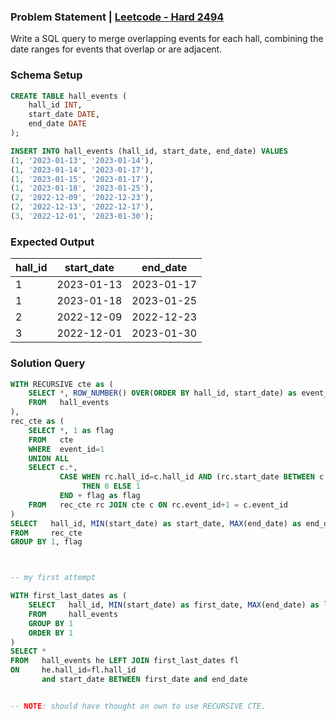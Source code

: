 ### Problem Statement | [Leetcode - Hard 2494](https://leetcode.com/problems/merge-overlapping-events-in-the-same-hall/description/)


Write a SQL query to merge overlapping events for each hall, combining the date ranges for events that overlap or are adjacent.

### Schema Setup

```sql
CREATE TABLE hall_events (
    hall_id INT,
    start_date DATE,
    end_date DATE
);

INSERT INTO hall_events (hall_id, start_date, end_date) VALUES
(1, '2023-01-13', '2023-01-14'),
(1, '2023-01-14', '2023-01-17'),
(1, '2023-01-15', '2023-01-17'),
(1, '2023-01-18', '2023-01-25'),
(2, '2022-12-09', '2022-12-23'),
(2, '2022-12-13', '2022-12-17'),
(3, '2022-12-01', '2023-01-30');
```

### Expected Output

| hall_id | start_date | end_date   |
|---------|------------|------------|
| 1       | 2023-01-13 | 2023-01-17 |
| 1       | 2023-01-18 | 2023-01-25 |
| 2       | 2022-12-09 | 2022-12-23 |
| 3       | 2022-12-01 | 2023-01-30 |



### Solution Query

```sql
WITH RECURSIVE cte as (
    SELECT *, ROW_NUMBER() OVER(ORDER BY hall_id, start_date) as event_id
    FROM   hall_events
),
rec_cte as (
    SELECT *, 1 as flag
    FROM   cte
    WHERE  event_id=1
    UNION ALL
    SELECT c.*,
	       CASE WHEN rc.hall_id=c.hall_id AND (rc.start_date BETWEEN c.start_date and c.end_date OR c.start_date BETWEEN rc.start_date and rc.end_date) 
				THEN 0 ELSE 1 
	       END + flag as flag      
    FROM   rec_cte rc JOIN cte c ON rc.event_id+1 = c.event_id
)  
SELECT   hall_id, MIN(start_date) as start_date, MAX(end_date) as end_date
FROM     rec_cte 
GROUP BY 1, flag



-- my first attempt

WITH first_last_dates as (
    SELECT   hall_id, MIN(start_date) as first_date, MAX(end_date) as last_date
    FROM     hall_events
    GROUP BY 1
    ORDER BY 1
)
SELECT *
FROM   hall_events he LEFT JOIN first_last_dates fl 
ON     he.hall_id=fl.hall_id 
       and start_date BETWEEN first_date and end_date


-- NOTE: should have thought on own to use RECURSIVE CTE.
```


